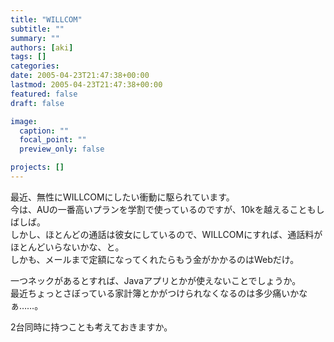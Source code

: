 ```yaml
---
title: "WILLCOM"
subtitle: ""
summary: ""
authors: [aki]
tags: []
categories: 
date: 2005-04-23T21:47:38+00:00
lastmod: 2005-04-23T21:47:38+00:00
featured: false
draft: false

image:
  caption: ""
  focal_point: ""
  preview_only: false

projects: []
---
```

最近、無性にWILLCOMにしたい衝動に駆られています。  
今は、AUの一番高いプランを学割で使っているのですが、10kを越えることもしばしば。  
しかし、ほとんどの通話は彼女にしているので、WILLCOMにすれば、通話料がほとんどいらないかな、と。  
しかも、メールまで定額になってくれたらもう金がかかるのはWebだけ。  
  
一つネックがあるとすれば、Javaアプリとかが使えないことでしょうか。  
最近ちょっとさぼっている家計簿とかがつけられなくなるのは多少痛いかなぁ……。  
  
2台同時に持つことも考えておきますか。



